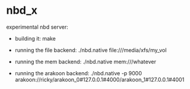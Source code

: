 nbd_x
=====

experimental nbd server:

* building it:
  make


* running the file backend:
  ./nbd.native file:///media/xfs/my_vol

* running the mem backend:
  ./nbd.native mem:///whatever

* running the arakoon backend:
  ./nbd.native -p 9000 arakoon://ricky/arakoon_0#127.0.0.1#4000/arakoon_1#127.0.0.1#4001




